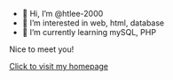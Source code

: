 - 👋 Hi, I’m @htlee-2000
- 👀 I’m interested in web, html, database
- 🌱 I’m currently learning mySQL, PHP

Nice to meet you!

[Click to visit my homepage](https://htlee-2000.github.io/)

<!---
htlee-2000/htlee-2000 is a ✨ special ✨ repository because its `README.md` (this file) appears on your GitHub profile.
You can click the Preview link to take a look at your changes.
--->
